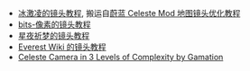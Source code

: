 * <a href="https://wiki.biligame.com/celeste/%E9%95%9C%E5%A4%B4" target="_blank">冰激凌的镜头教程</a>, 搬运自<a href="https://www.bilibili.com/read/cv21284247" target="_blank">蔚蓝 Celeste Mod 地图镜头优化教程</a>
* [bits-像素的镜头教程](../assets/mappings/camera/镜头教程-bits.docx)
* <a href="https://www.bilibili.com/video/av113689092953564" target="_blank">星夜祈梦的镜头教程</a>
* <a href="https://github.com/EverestAPI/Resources/wiki/Camera" target="_blank">Everest Wiki 的镜头教程</a>
* <a href="https://medium.com/@crumpledmemes/celeste-camera-in-3-levels-of-complexity-243efd7872bc" target="_blank">Celeste Camera in 3 Levels of Complexity by Gamation</a>
